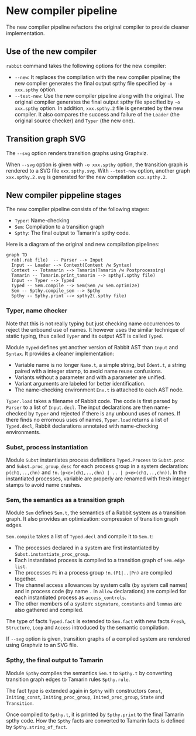 # New compiler pipeline

The new compiler pipeline refactors the original compiler to provide cleaner
implementation.

## Use of the new compiler

`rabbit` command takes the following options for the new compiler:

- `--new`: It replaces the compilation with the new compiler pipeline;
  the new compiler generates the final output spthy file specified 
  by `-o xxx.spthy` option.
- `--test-new`: Use the new compiler pipeline along with the original.
  The original compiler generates the final output spthy file specified 
  by `-o xxx.spthy` option.  In addition, `xxx.spthy.2` file is generated
  by the new compiler. It also compares the success and failure of
  the `Loader` (the original source checker) and `Typer` (the new one).

## Transition graph SVG

The `--svg` option renders transition graphs using Graphviz.

When `--svg` option is given with `-o xxx.spthy` option, the transition graph
is rendered to a SVG file `xxx.spthy.svg`. With `--test-new` option, another
graph `xxx.spthy.2.svg` is generated for the new compilation `xxx.spthy.2`.

## New compiler pippeline stages

The new compiler pipeline consists of the following stages:

- `Typer`: Name-checking
- `Sem`: Compilation to a transition graph
- `Spthy`: The final output to Tamarin's spthy code.

Here is a diagram of the original and new compilation pipelines:

```mermaid
graph TD
  rab(.rab file)  -- Parser --> Input
  Input -- Loader --> Context(Context /w Syntax)
  Context -- Totamarin --> Tamarin(Tamarin /w Postprocessing)
  Tamarin -- Tamarin.print_tamarin --> spthy(.spthy file)
  Input -- Typer --> Typed
  Typed -- Sem.compile --> Sem(Sem /w Sem.optimize)
  Sem -- Spthy.compile_sem --> Spthy
  Spthy -- Spthy.print --> spthy2(.spthy file)
```


### Typer, name checker

Note that this is not really typing but just checking name occurrences to
reject the unbound use of names. It however uses the similar technique of 
static typing, thus called `Typer` and its output AST is called `Typed`.

Module `Typed` defines yet another version of Rabbit AST than `Input`
and `Syntax`. It provides a cleaner implementation:

- Variable name is no longer `Name.t`, a simple string, but `Ident.t`, a string
  paired with a integer stamp, to avoid name reuse confusions.
- Variants without a parameter and with a parameter are unified.
- Variant arguments are labeled for better identification.
- The name-checking environment `Env.t` is attached to each AST node.

`Typer.load` takes a filename of Rabbit code. The code is first parsed 
by `Parser` to a list of `Input.decl`.  The input declarations are then
name-checked by `Typer` and rejected if there is any unbound uses of names.
If there finds no errornous uses of names, `Typer.load` returns a list of
`Typed.decl`, Rabbit declarations annotated with name-checking environments.

### Subst, process instantiation

Module `Subst` instantiates process definitions `Typed.Process` to `Subst.proc`
and `Subst.proc_group_desc` for each process group in a system declaration:
`p(ch1,..,chn)` and `!n.(p<e>(ch1,..,chn) | .. | p<e>(ch1,..,chn))`.
In the instantiated processes, variable are properly are renamed with fresh 
integer stamps to avoid name crashes.

### Sem, the semantics as a transition graph

Module `Sem` defines `Sem.t`, the semantics of a Rabbit system as a transition
graph. It also provides an optimization: compression of transition graph edges.

`Sem.compile` takes a list of `Typed.decl` and compile it to `Sem.t`:

- The processes declared in a system are first instantiated 
  by `Subst.instantiate_proc_group`.
- Each instantiated process is compiled to a transition graph 
  of `Sem.edge list`.
- The processes `Pi` in a process group `!n.(P1|..|Pn)` are compiled together.
- The channel access allowances by system calls (by system call names) 
  and in process code (by name `.` in `allow` declarations) are compiled 
  for each instantiated process as `access_controls`.
- The other members of a system: `signature`, `constants` and `lemmas` are
  also gathered and compiled.

The type of facts `Typed.fact` is extended to `Sem.fact` with new facts
`Fresh`, `Structure`, `Loop` and `Access` introduced by the semantic compilation.

If `--svg` option is given, transition graphs of a compiled system are rendered
using Graphviz to an SVG file.

### Spthy, the final output to Tamarin

Module `Spthy` compiles the semantics `Sem.t` to `Spthy.t` by converting 
transition graph edges to Tamarin rules `Spthy.rule`.

The fact type is extended again in `Spthy` with constructors `Const`,
`Initing_const`, `Initing_proc_group`, `Inited_proc_group`, `State`
and `Transition`.

Once compiled to `Spthy.t`, it is printed by `Spthy.print` to the final
Tamarin spthy code. How the `Spthy` facts are converted to Tamarin facts
is defined by `Spthy.string_of_fact`.
